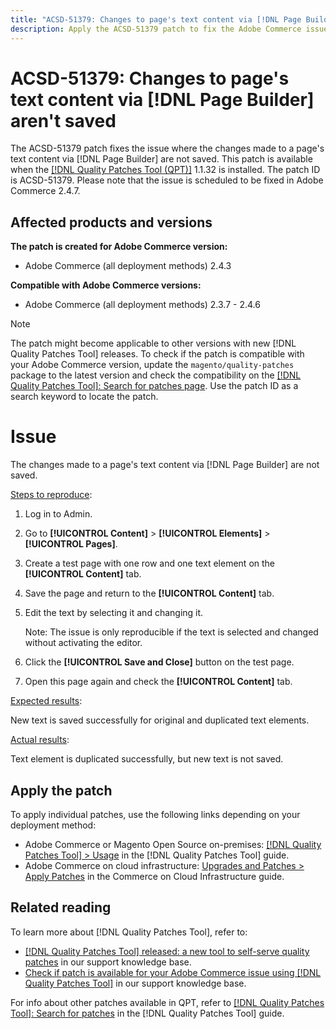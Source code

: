 ```yaml
---
title: "ACSD-51379: Changes to page's text content via [!DNL Page Builder] aren't saved"
description: Apply the ACSD-51379 patch to fix the Adobe Commerce issue where the changes made to a page's text content via [!DNL Page Builder] are not saved.
---
```

# ACSD-51379: Changes to page's text content via [!DNL Page Builder] aren't saved

The ACSD-51379 patch fixes the issue where the changes made to a page's text content via [!DNL Page Builder] are not saved. This patch is available when the [[!DNL Quality Patches Tool (QPT)]](/help/announcements/adobe-commerce-announcements/magento-quality-patches-released-new-tool-to-self-serve-quality-patches.md) 1.1.32 is installed. The patch ID is ACSD-51379. Please note that the issue is scheduled to be fixed in Adobe Commerce 2.4.7. 

## Affected products and versions

**The patch is created for Adobe Commerce version:**

* Adobe Commerce (all deployment methods) 2.4.3

**Compatible with Adobe Commerce versions:**

* Adobe Commerce (all deployment methods) 2.3.7 - 2.4.6

>[!NOTE]
>
>The patch might become applicable to other versions with new [!DNL Quality Patches Tool] releases. To check if the patch is compatible with your Adobe Commerce version, update the `magento/quality-patches` package to the latest version and check the compatibility on the [[!DNL Quality Patches Tool]: Search for patches page](https://experienceleague.adobe.com/tools/commerce-quality-patches/index.html). Use the patch ID as a search keyword to locate the patch.

# Issue

The changes made to a page's text content via [!DNL Page Builder] are not saved.

<u>Steps to reproduce</u>:

1. Log in to Admin.
1. Go to **[!UICONTROL Content]** > **[!UICONTROL Elements]** > **[!UICONTROL Pages]**.
1. Create a test page with one row and one text element on the **[!UICONTROL Content]** tab.
1. Save the page and return to the **[!UICONTROL Content]** tab.
1. Edit the text by selecting it and changing it.

    Note: The issue is only reproducible if the text is selected and changed without activating the editor.

1. Click the **[!UICONTROL Save and Close]** button on the test page.
1. Open this page again and check the **[!UICONTROL Content]** tab.

<u>Expected results</u>:

New text is saved successfully for original and duplicated text elements.

<u>Actual results</u>:

Text element is duplicated successfully, but new text is not saved.

## Apply the patch

To apply individual patches, use the following links depending on your deployment method:

* Adobe Commerce or Magento Open Source on-premises: [[!DNL Quality Patches Tool] > Usage](https://experienceleague.adobe.com/docs/commerce-operations/tools/quality-patches-tool/usage.html) in the [!DNL Quality Patches Tool] guide.
* Adobe Commerce on cloud infrastructure: [Upgrades and Patches > Apply Patches](https://experienceleague.adobe.com/docs/commerce-cloud-service/user-guide/develop/upgrade/apply-patches.html) in the Commerce on Cloud Infrastructure guide.

## Related reading

To learn more about [!DNL Quality Patches Tool], refer to:

* [[!DNL Quality Patches Tool] released: a new tool to self-serve quality patches](/help/announcements/adobe-commerce-announcements/magento-quality-patches-released-new-tool-to-self-serve-quality-patches.md) in our support knowledge base.
* [Check if patch is available for your Adobe Commerce issue using [!DNL Quality Patches Tool]](/help/support-tools/patches-available-in-qpt-tool/check-patch-for-magento-issue-with-magento-quality-patches.md) in our support knowledge base.

For info about other patches available in QPT, refer to [[!DNL Quality Patches Tool]: Search for patches](https://experienceleague.adobe.com/tools/commerce-quality-patches/index.html) in the [!DNL Quality Patches Tool] guide.
